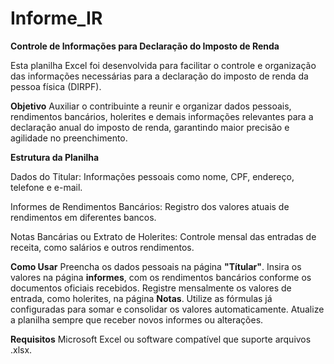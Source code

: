 # Informe_IR

**Controle de Informações para Declaração do Imposto de Renda**

Esta planilha Excel foi desenvolvida para facilitar o controle e organização das informações necessárias para a declaração do imposto de renda da pessoa física (DIRPF).

**Objetivo**
Auxiliar o contribuinte a reunir e organizar dados pessoais, rendimentos bancários, holerites e demais informações relevantes para a declaração anual do imposto de renda, garantindo maior precisão e agilidade no preenchimento.

**Estrutura da Planilha**

Dados do Titular: Informações pessoais como nome, CPF, endereço, telefone e e-mail.

Informes de Rendimentos Bancários: Registro dos valores atuais de rendimentos em diferentes bancos.

Notas Bancárias ou Extrato de Holerites: Controle mensal das entradas de receita, como salários e outros rendimentos.

**Como Usar**
Preencha os dados pessoais na página **"Títular"**.
Insira os valores na página **informes**, com os rendimentos bancários conforme os documentos oficiais recebidos.
Registre mensalmente os valores de entrada, como holerites, na página **Notas**.
Utilize as fórmulas já configuradas para somar e consolidar os valores automaticamente.
Atualize a planilha sempre que receber novos informes ou alterações.

**Requisitos**
Microsoft Excel ou software compatível que suporte arquivos .xlsx.
